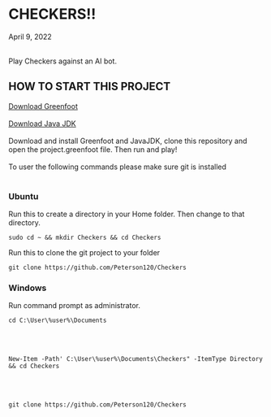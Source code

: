<h1>CHECKERS!! </h1>
April 9, 2022
<br></br>
<p>Play Checkers against an AI bot.</p>

<h2>HOW TO START THIS PROJECT</h2>
<a href="https://www.greenfoot.org/download">Download Greenfoot</a>
<br></br>
<a href="https://www.oracle.com/java/technologies/downloads/">Download Java JDK</a>
<br></br>
Download and install Greenfoot and JavaJDK, clone this repository and open the project.greenfoot file. Then run and play! 
<br></br>
To user the following commands please make sure git is installed
<br></br>
<h3>Ubuntu</h3>
Run this to create a directory in your Home folder. Then change to that directory.

    sudo cd ~ && mkdir Checkers && cd Checkers
Run this to clone the git project to your folder

    git clone https://github.com/Peterson120/Checkers

<h3>Windows</h3>
Run command prompt as administrator.
    
    cd C:\User\%user%\Documents
<br></br>
    
    New-Item -Path' C:\User\%user%\Documents\Checkers" -ItemType Directory && cd Checkers
<br></br>

    git clone https://github.com/Peterson120/Checkers
